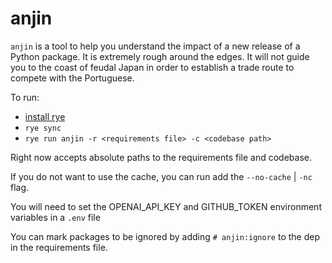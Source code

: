 # anjin

`anjin` is a tool to help you understand the impact of a new release of a Python package.  It is extremely rough around the edges.  It will not guide you to the coast of feudal Japan in order to establish a trade route to compete with the Portuguese.

To run:
- [install rye](https://rye.run/docs/installation)
- `rye sync`
- `rye run anjin -r <requirements file> -c <codebase path>`

Right now accepts absolute paths to the requirements file and codebase.

If you do not want to use the cache, you can run add the `--no-cache` | `-nc` flag.

You will need to set the OPENAI_API_KEY and GITHUB_TOKEN environment variables in a `.env` file

You can mark packages to be ignored by adding `# anjin:ignore` to the dep in the requirements file.

